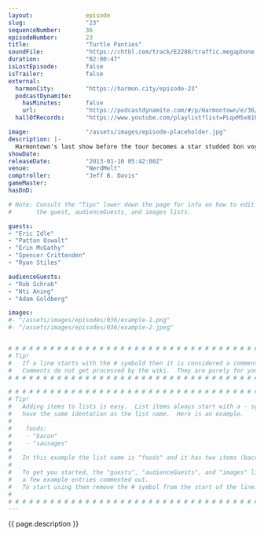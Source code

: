 ```yaml
---
layout:               episode
slug:                 "23"
sequenceNumber:       36
episodeNumber:        23
title:                "Turtle Panties"
soundFile:            "https://chtbl.com/track/E2288/traffic.megaphone.fm/STA2507815919.mp3?updated=1554325109"
duration:             "02:00:47"
isLostEpisode:        false
isTrailer:            false
external:
  harmonCity:         "https://harmon.city/episode-23"
  podcastDynamite:
    hasMinutes:       false
    url:              "https://podcastdynamite.com/#/p/Harmontown/e/36/23"
  hallOfRecords:      "https://www.youtube.com/playlist?list=PLqxM5x81hNObZP-_CSxZLB6OPFjju-4qi"

image:                "/assets/images/episode-placeholder.jpg"
description: |-
  Harmontown's last show before the tour becomes a star studded bon voyage. Eric Idle teaches Dan to write songs, Patton Oswalt teaches him the meaning of fear and Ryan Stiles teaches him that fighting displacer beasts takes 45 minutes.
showDate:             
releaseDate:          "2013-01-10 05:42:00Z"
venue:                "NerdMelt"
comptroller:          "Jeff B. Davis"
gameMaster:           
hasDnD:               

# Note: Consult the "Tips" lower down the page for info on how to edit
#       the guest, audienceGuests, and images lists.

guests:
- "Eric Idle"
- "Patton Oswalt"
- "Erin McGathy"
- "Spencer Crittenden"
- "Ryan Stiles"

audienceGuests:
- "Rob Schrab"
- "Nti Aning"
- "Adam Goldberg"

images:
#- "/assets/images/episodes/036/example-1.png"
#- "/assets/images/episodes/036/example-2.jpeg"


# # # # # # # # # # # # # # # # # # # # # # # # # # # # # # # # # # # # # # # # # # # # #
# Tip!
#   If a line starts with the # symbold then it is considered a comment.
#   Comments do not get processed by the wiki.  They are purely for your information.
# # # # # # # # # # # # # # # # # # # # # # # # # # # # # # # # # # # # # # # # # # # # #

# # # # # # # # # # # # # # # # # # # # # # # # # # # # # # # # # # # # # # # # # # # # #
# Tip!
#   Adding items to lists is easy.  List items always start with a - symbol and have
#   have the same identation as the list name.  Here is an example.
#
#    foods:
#    - "bacon"
#    - "sausages"
#
#   In this example the list name is "foods" and it has two items (bacon, and sausages).
#
#   To get you started, the "guests", "audienceGuests", and "images" lists below have
#   a few example entries commented out.
#   To start using them remove the # symbol from the start of the line.
#
# # # # # # # # # # # # # # # # # # # # # # # # # # # # # # # # # # # # # # # # # # # # #
---
```


<!-- The episode description will be rendered here -->
{{ page.description }}

<!-- Add your content BELOW here -->
<!-- vvvvvvvvvvvvvvvvvvvvvvvvvvv -->




<!-- ^^^^^^^^^^^^^^^^^^^^^^^^^^^ -->
<!-- Add your content ABOVE here -->

<!-- The episode gallery will be rendered here -->